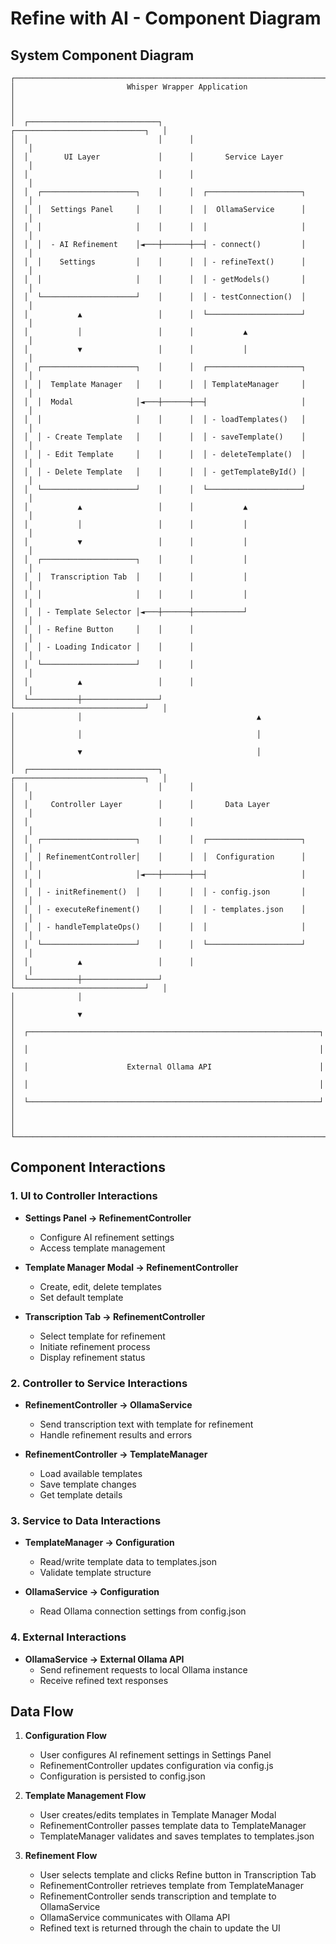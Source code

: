 # Refine with AI - Component Diagram

## System Component Diagram

```
┌─────────────────────────────────────────────────────────────────────────┐
│                         Whisper Wrapper Application                      │
│                                                                         │
│  ┌─────────────────────────────┐      ┌─────────────────────────────┐   │
│  │                             │      │                             │   │
│  │        UI Layer             │      │       Service Layer         │   │
│  │                             │      │                             │   │
│  │  ┌─────────────────────┐    │      │  ┌─────────────────────┐    │   │
│  │  │  Settings Panel     │    │      │  │  OllamaService      │    │   │
│  │  │                     │    │      │  │                     │    │   │
│  │  │  - AI Refinement    │◄───┼──────┼──┤ - connect()         │    │   │
│  │  │    Settings         │    │      │  │ - refineText()      │    │   │
│  │  │                     │    │      │  │ - getModels()       │    │   │
│  │  └─────────────────────┘    │      │  │ - testConnection()  │    │   │
│  │           ▲                 │      │  └─────────────────────┘    │   │
│  │           │                 │      │           ▲                 │   │
│  │           ▼                 │      │           │                 │   │
│  │  ┌─────────────────────┐    │      │  ┌─────────────────────┐    │   │
│  │  │  Template Manager   │    │      │  │ TemplateManager     │    │   │
│  │  │  Modal              │◄───┼──────┼──┤                     │    │   │
│  │  │                     │    │      │  │ - loadTemplates()   │    │   │
│  │  │ - Create Template   │    │      │  │ - saveTemplate()    │    │   │
│  │  │ - Edit Template     │    │      │  │ - deleteTemplate()  │    │   │
│  │  │ - Delete Template   │    │      │  │ - getTemplateById() │    │   │
│  │  └─────────────────────┘    │      │  └─────────────────────┘    │   │
│  │           ▲                 │      │           ▲                 │   │
│  │           │                 │      │           │                 │   │
│  │           ▼                 │      │           │                 │   │
│  │  ┌─────────────────────┐    │      │           │                 │   │
│  │  │  Transcription Tab  │    │      │           │                 │   │
│  │  │                     │    │      │           │                 │   │
│  │  │ - Template Selector │◄───┼──────┼───────────┘                 │   │
│  │  │ - Refine Button     │    │      │                             │   │
│  │  │ - Loading Indicator │    │      │                             │   │
│  │  └─────────────────────┘    │      │                             │   │
│  │           ▲                 │      │                             │   │
│  └───────────┼─────────────────┘      └─────────────────────────────┘   │
│              │                                       ▲                   │
│              │                                       │                   │
│              ▼                                       │                   │
│  ┌─────────────────────────────┐      ┌─────────────────────────────┐   │
│  │                             │      │                             │   │
│  │     Controller Layer        │      │       Data Layer            │   │
│  │                             │      │                             │   │
│  │  ┌─────────────────────┐    │      │  ┌─────────────────────┐    │   │
│  │  │ RefinementController│    │      │  │  Configuration      │    │   │
│  │  │                     │◄───┼──────┼──┤                     │    │   │
│  │  │ - initRefinement()  │    │      │  │ - config.json       │    │   │
│  │  │ - executeRefinement()    │      │  │ - templates.json    │    │   │
│  │  │ - handleTemplateOps()    │      │  │                     │    │   │
│  │  └─────────────────────┘    │      │  └─────────────────────┘    │   │
│  │           ▲                 │      │                             │   │
│  └───────────┼─────────────────┘      └─────────────────────────────┘   │
│              │                                                           │
│              ▼                                                           │
│  ┌─────────────────────────────────────────────────────────────────┐    │
│  │                                                                 │    │
│  │                      External Ollama API                        │    │
│  │                                                                 │    │
│  └─────────────────────────────────────────────────────────────────┘    │
│                                                                         │
└─────────────────────────────────────────────────────────────────────────┘
```

## Component Interactions

### 1. UI to Controller Interactions

- **Settings Panel → RefinementController**
  - Configure AI refinement settings
  - Access template management

- **Template Manager Modal → RefinementController**
  - Create, edit, delete templates
  - Set default template

- **Transcription Tab → RefinementController**
  - Select template for refinement
  - Initiate refinement process
  - Display refinement status

### 2. Controller to Service Interactions

- **RefinementController → OllamaService**
  - Send transcription text with template for refinement
  - Handle refinement results and errors

- **RefinementController → TemplateManager**
  - Load available templates
  - Save template changes
  - Get template details

### 3. Service to Data Interactions

- **TemplateManager → Configuration**
  - Read/write template data to templates.json
  - Validate template structure

- **OllamaService → Configuration**
  - Read Ollama connection settings from config.json

### 4. External Interactions

- **OllamaService → External Ollama API**
  - Send refinement requests to local Ollama instance
  - Receive refined text responses

## Data Flow

1. **Configuration Flow**
   - User configures AI refinement settings in Settings Panel
   - RefinementController updates configuration via config.js
   - Configuration is persisted to config.json

2. **Template Management Flow**
   - User creates/edits templates in Template Manager Modal
   - RefinementController passes template data to TemplateManager
   - TemplateManager validates and saves templates to templates.json

3. **Refinement Flow**
   - User selects template and clicks Refine button in Transcription Tab
   - RefinementController retrieves template from TemplateManager
   - RefinementController sends transcription and template to OllamaService
   - OllamaService communicates with Ollama API
   - Refined text is returned through the chain to update the UI